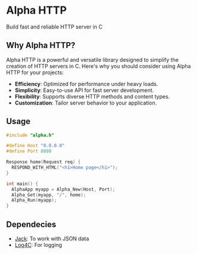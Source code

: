 # Alpha HTTP

Build fast and reliable HTTP server in C

## Why Alpha HTTP?

Alpha HTTP is a powerful and versatile library designed to simplify the creation of HTTP servers in C. Here's why you should consider using Alpha HTTP for your projects:

- **Efficiency**: Optimized for performance under heavy loads.
- **Simplicity**: Easy-to-use API for fast server development.
- **Flexibility**: Supports diverse HTTP methods and content types.
- **Customization**: Tailor server behavior to your application.

## Usage

```C
#include "alpha.h"

#define Host "0.0.0.0"
#define Port 8080

Response home(Request req) {
  RESPOND_WITH_HTML("<h1>Home page</h1>");
}

int main() {
  AlphaApp myapp = Alpha_New(Host, Port);
  Alpha_Get(myapp, "/", home);
  Alpha_Run(myapp);
}
```

## Dependecies

- [Jack](https://github.com/edilson258/jack): To work with JSON data
- [Log4C](https://github.com/edilson258/headers-only/log4c): For logging
